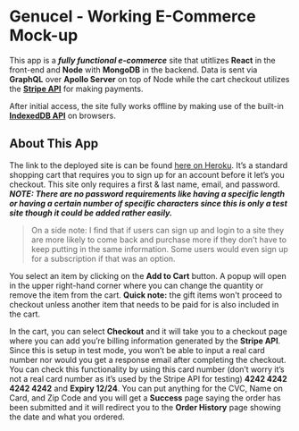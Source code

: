 # Genucel - Working E-Commerce Mock-up

This app is a _**fully functional e-commerce**_ site that utitlizes **React** in the front-end and **Node** with **MongoDB** in the backend. Data is sent via **GraphQL** over **Apollo Server** on top of Node while the cart checkout utilizes the [**Stripe API**](https://stripe.com/docs/api "Stripe API Docs") for making payments.

After initial access, the site fully works offline by making use of the built-in [**IndexedDB API**](https://developer.mozilla.org/en-US/docs/Web/API/IndexedDB_API/Using_IndexedDB "Using IndexedDB") on browsers.

## About This App
The link to the deployed site is can be found [here on Heroku](https://ancient-retreat-32530.herokuapp.com/ "Genucel E-Commerce"). It’s a standard shopping cart that requires you to sign up for an account before it let’s you checkout. This site only requires a first & last name, email, and password. _**NOTE: There are no password requirements like having a specific length or having a certain number of specific characters since this is only a test site though it could be added rather easily.**_

> On a side note: I find that if users can sign up and login to a site they are more likely to come back and purchase more if they don’t have to keep putting in the same information. Some users would even sign up for a subscription if that was an option.

You select an item by clicking on the **Add to Cart** button. A popup will open in the upper right-hand corner where you can change the quantity or remove the item from the cart. **Quick note:** the gift items won't proceed to checkout unless another item that needs to be paid for is also included in the cart.

In the cart, you can select **Checkout** and it will take you to a checkout page where you can add you’re billing information generated by the **Stripe API**. Since this is setup in test mode, you won’t be able to input a real card number nor would you get a response email after completing the checkout. You can check this functionality by using this card number (don’t worry it’s not a real card number as it’s used by the Stripe API for testing) **4242 4242 4242 4242** and **Expiry 12/24**. You can put anything for the CVC, Name on Card, and Zip Code and you will get a **Success** page saying the order has been submitted and it will redirect you to the **Order History** page showing the date and what you ordered.


